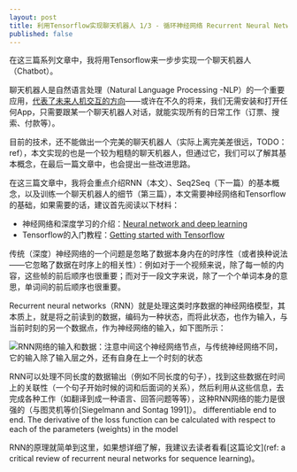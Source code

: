 ```yaml
---
layout: post
title: 利用Tensorflow实现聊天机器人 1/3 - 循环神经网络 Recurrent Neural Network
published: false
---
```


在这三篇系列文章中，我将用Tensorflow来一步步实现一个聊天机器人（Chatbot）。

聊天机器人是自然语言处理（Natural Language Processing -NLP）的一个重要应用，[代表了未来人机交互的方向](https://www.inc.com/ben-parr/7-reasons-why-everyone-in-tech-is-obsessed-with-chatbots.html)——或许在不久的将来，我们无需安装和打开任何App，只需要跟某一个聊天机器人对话，就能实现所有的日常工作（订票、搜索、付款等）。

目前的技术，还不能做出一个完美的聊天机器人（实际上离完美差很远，TODO：ref），本文实现的也是一个较为粗糙的聊天机器人，但通过它，我们可以了解其基本概念，在最后一篇文章中，也会提出一些改进思路。

在这三篇文章中，我将会重点介绍RNN（本文）、Seq2Seq（下一篇）的基本概念，以及训练一个聊天机器人的细节（第三篇），本文需要神经网络和Tensorflow的基础，如果需要的话，建议首先阅读以下材料：
* 神经网络和深度学习的介绍：[Neural network and deep learning](http://neuralnetworksanddeeplearning.com/chap1.html)
* Tensorflow的入门教程：[Getting started with Tensorflow](https://www.tensorflow.org/get_started/)

传统（深度）神经网络的一个问题是忽略了数据本身内在的时序性（或者换种说法——它忽略了数据在时序上的相关性）：例如对于一个视频来说，除了每一帧的内容，这些帧的前后顺序也很重要；而对于一段文字来说，除了一个个单词本身的意思，单词间的前后顺序也很重要。

Recurrent neural networks（RNN）就是处理这类时序数据的神经网络模型，其本质上，就是将之前读到的数据，编码为一种状态，而将此状态，也作为输入，与当前时刻的另一个数据点，作为神经网络的输入，如下图所示：

![RNN网络的输入和数据：注意中间这个神经网络节点，与传统神经网络不同，它的输入除了输入层之外，还有自身在上一个时刻的状态]({{"/assets/rnn.png"|xxx.xxx}})

RNN可以处理不同长度的数据输出（例如不同长度的句子），找到这些数据在时间上的关联性（一个句子开始时候的词和后面词的关系），然后利用从这些信息，去完成各种工作（如翻译到成一种语言、回答问题等等），这种RNN网络的能力是很强的（与图灵机等价[Siegelmann and Sontag 1991]）。
differentiable end to end. The derivative of the loss function can be calculated with respect to each of the parameters (weights) in the model

RNN的原理就简单到这里，如果想详细了解，我建议去读者看看[这篇论文](ref: a critical review of recurrent neural networks for sequence learning)。



